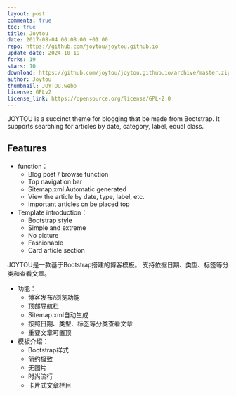 ```yaml
---
layout: post
comments: true
toc: true
title: Joytou
date: 2017-08-04 00:08:00 +01:00
repo: https://github.com/joytou/joytou.github.io
update_date: 2024-10-19
forks: 19
stars: 10
download: https://github.com/joytou/joytou.github.io/archive/master.zip
author: Joytou
thumbnail: JOYTOU.webp
license: GPLv2
license_link: https://opensource.org/license/GPL-2.0
---
```


JOYTOU is a succinct theme for blogging that be made from Bootstrap.
It supports searching for articles by date, category, label, equal class.

## Features

* function：
  * Blog post / browse function
  * Top navigation bar
  * Sitemap.xml Automatic generated
  * View the article by date, type, label, etc.
  * Important articles cn be placed top
* Template introduction：
  * Bootstrap style
  * Simple and extreme
  * No picture
  * Fashionable
  * Card article section

JOYTOU是一款基于Bootstrap搭建的博客模板。
支持依据日期、类型、标签等分类和查看文章。

* 功能：
  * 博客发布/浏览功能
  * 顶部导航栏
  * Sitemap.xml自动生成
  * 按照日期、类型、标签等分类查看文章
  * 重要文章可置顶
* 模板介绍：
  * Bootstrap样式
  * 简约极致
  * 无图片
  * 时尚流行
  * 卡片式文章栏目
